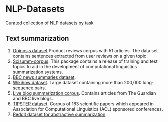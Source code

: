 # NLP-Datasets
Curated collection of NLP datasets by task

## Text summarization

1. [Opinosis dataset](https://github.com/kavgan/opinosis) Product reviews corpus with 51 articles. The data set contains sentences extracted from user reviews on a given topic
2. [Scisumm-corpus](https://github.com/WING-NUS/scisumm-corpus). This package contains a release of training and test topics to aid in the development of computational linguistics summarization systems.
3. [BBC news summaries dataset](https://www.kaggle.com/pariza/bbc-news-summary/data). 
4. [Wikihow dataset](https://github.com/mahnazkoupaee/WikiHow-Dataset). Large dataset containing more than 200,000 long-sequence pairs.
5. [Live blog summarization corpus](https://github.com/UKPLab/lrec2018-live-blog-corpus). Contains articles from The Guardian and BBC live blogs.
6. [TIPSTER dataset](https://www-nlpir.nist.gov/related_projects/tipster_summac/cmp_lg.html). Corpus of 183 scientific papers which appeared in Association for Computational Linguistics (ACL) sponsored conferences.
7. [Reddit dataset for abstractive summarization](https://zenodo.org/record/1168855#.XPWC5tNKihc). 
